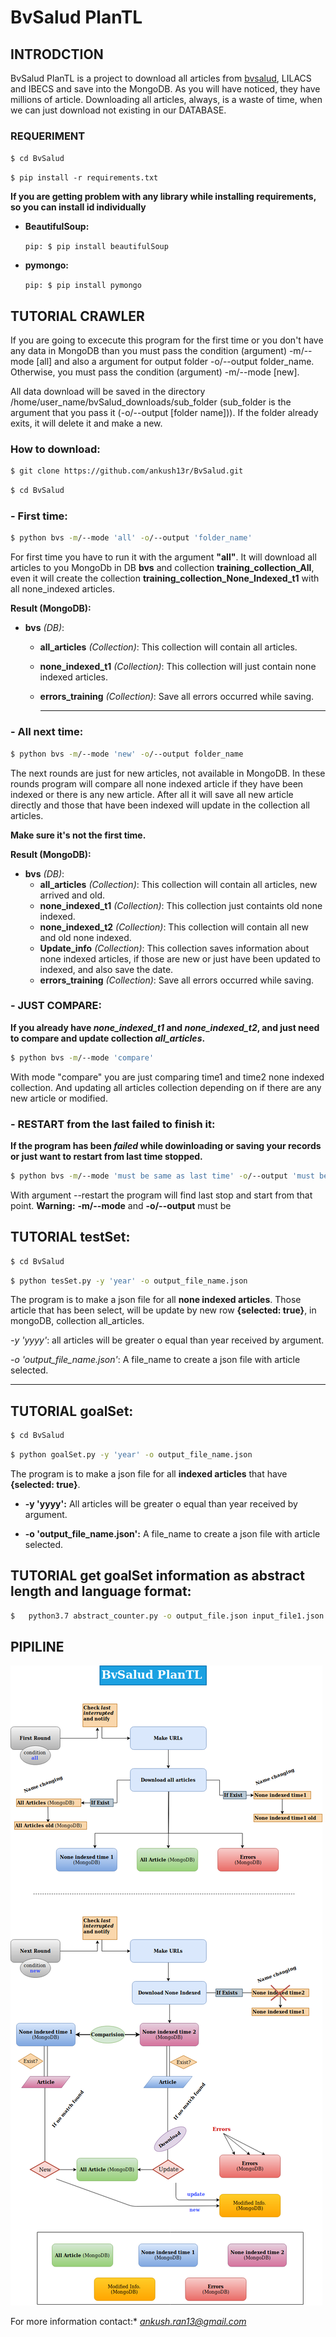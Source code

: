 # BvSalud PlanTL

## INTRODCTION
BvSalud PlanTL is a project to download all articles from [bvsalud](http://pesquisa.bvsalud.org/portal/), LILACS and IBECS and save into the MongoDB. As you will have noticed, they have millions of article.
Downloading all articles, always, is a waste of time, when we can just download not existing in our DATABASE.

### REQUERIMENT

`$ cd BvSalud`

`$ pip install -r requirements.txt`

**If you are getting problem with any library while installing requirements, so you can install id individually**

- **BeautifulSoup:**

    `pip: $ pip install beautifulSoup`
    
    
- **pymongo:**

    `pip: $ pip install pymongo`

## TUTORIAL CRAWLER
If you are going to excecute this program for the first time or you don't have any data in MongoDB than you must pass the condition (argument) -m/--mode \[all\] and also a argument for output folder -o/--output folder_name.
Otherwise, you must pass the condition (argument) -m/--mode \[new\].

All data download will be saved in the directory /home/user_name/bvSalud_downloads/sub_folder (sub_folder is the argument that you pass it (-o/--output  \[folder name\])).
If the folder already exits, it will delete it and make a new.

### How to download:
```bash
$ git clone https://github.com/ankush13r/BvSalud.git
```

```bash
$ cd BvSalud
```
### - First time:
```bash
$ python bvs -m/--mode 'all' -o/--output 'folder_name' 

```

For first time you have to run it with the argument **"all"**. It will download all articles to you MongoDb in DB **bvs** and collection **training_collection_All**, even it will create the collection **training_collection_None_Indexed_t1** with all none_indexed articles.
    
**Result (MongoDB):**

- **bvs** *(DB)*:
    - **all_articles** *(Collection)*:  This collection will contain all articles.
    - **none_indexed_t1** *(Collection)*:  This collection will just contain none indexed articles.
    - **errors_training** *(Collection)*: Save all errors occurred while saving.

       ---------------------------------------------------- 
### - All next time:
```bash
$ python bvs -m/--mode 'new' -o/--output folder_name 

```
The next rounds are just for new articles, not available in MongoDB. In these rounds program will compare all none indexed article if they have been indexed or there is any new article. 
After all it will save all new article directly and those that have been indexed will update in the collection all articles.

**Make sure it's not the first time.**


**Result (MongoDB):**
- **bvs** *(DB)*:
    - **all_articles** *(Collection)*:  This collection will contain all articles, new arrived and old.
    - **none_indexed_t1** *(Collection)*:  This collection just containts old none indexed. 
    - **none_indexed_t2** *(Collection)*:  This collection will contain all new and old none indexed.
    - **Update_info** *(Collection)*: This collection saves information about none indexed articles, if those are new or just have been updated to indexed, and also save the date.
    - **errors_training** *(Collection)*: Save all errors occurred while saving. 

### - JUST COMPARE: 
**If you already have *none_indexed_t1* and *none_indexed_t2*, and just need to compare and update collection *all_articles*.**

```bash
$ python bvs -m/--mode 'compare'

```
With mode "compare" you are just comparing time1 and time2 none indexed collection. And updating all articles collection depending on if there are any new article or modified.

### - RESTART from the last failed to finish it: 
**If the program has been *failed* while dowinloading or saving your records or just want to restart from last time stopped.**
```bash
$ python bvs -m/--mode 'must be same as last time' -o/--output 'must be same as last time' --restare

```
With argument --restart the program will find last stop and start from that point. **Warning:** **-m/--mode** and **-o/--output** must be 


## TUTORIAL testSet:
```bash
$ cd BvSalud
```

```bash
$ python tesSet.py -y 'year' -o output_file_name.json

```

The program is to make a json file for all **none indexed articles**. Those article that has been select, will be update by new row **{selected: true}**, in mongoDB, collection all_articles.

*-y 'yyyy'*: all articles will be greater o equal than year received by argument.

*-o 'output_file_name.json'*: A file_name to create a json file with article selected.

-----------------------------------------------------------------------
## TUTORIAL goalSet:
```bash
$ cd BvSalud
```

```bash
$ python goalSet.py -y 'year' -o output_file_name.json

```

The program is to make a json file for all **indexed articles** that have **{selected: true}**.

- **-y 'yyyy':** All articles will be greater o equal than year received by argument.

- **-o 'output_file_name.json':**  A file_name to create a json file with article selected.

## TUTORIAL get goalSet information as abstract length and language format:

```bash
$   python3.7 abstract_counter.py -o output_file.json input_file1.json [input_file2.json] [+] 

```

## PIPILINE

![Pipeline](pics/pipeline.png)

 
For more information contact:* *ankush.ran13@gmail.com*



